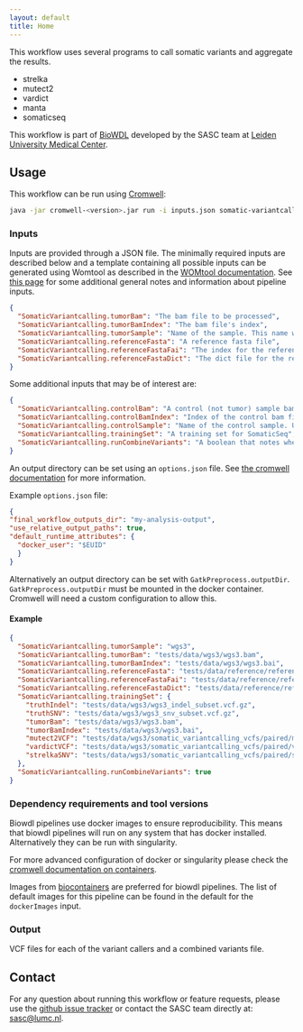 ```yaml
---
layout: default
title: Home
---
```


This workflow uses several programs to call somatic variants and 
aggregate the results.
- strelka
- mutect2
- vardict
- manta
- somaticseq

This workflow is part of [BioWDL](https://biowdl.github.io/)
developed by the SASC team at [Leiden University Medical Center](https://www.lumc.nl/).

## Usage
This workflow can be run using
[Cromwell](http://cromwell.readthedocs.io/en/stable/):
```bash
java -jar cromwell-<version>.jar run -i inputs.json somatic-variantcalling.wdl
```

### Inputs
Inputs are provided through a JSON file. The minimally required inputs are
described below and a template containing all possible inputs can be generated
using Womtool as described in the
[WOMtool documentation](http://cromwell.readthedocs.io/en/stable/WOMtool/). See
[this page](/inputs.html) for some additional general notes and information
about pipeline inputs.
```json
{
  "SomaticVariantcalling.tumorBam": "The bam file to be processed",
  "SomaticVariantcalling.tumorBamIndex": "The bam file's index",
  "SomaticVariantcalling.tumorSample": "Name of the sample. This name will be used as a basename for the outputs.",
  "SomaticVariantcalling.referenceFasta": "A reference fasta file",
  "SomaticVariantcalling.referenceFastaFai": "The index for the reference fasta",
  "SomaticVariantcalling.referenceFastaDict": "The dict file for the reference fasta"
}
```

Some additional inputs that may be of interest are:
```json
{
  "SomaticVariantcalling.controlBam": "A control (not tumor) sample bam file",
  "SomaticVariantcalling.controlBamIndex": "Index of the control bam file",
  "SomaticVariantcalling.controlSample": "Name of the control sample. Used as a basename for the outputs.",
  "SomaticVariantcalling.trainingSet": "A training set for SomaticSeq",
  "SomaticVariantcalling.runCombineVariants": "A boolean that notes whether the variant vcfs should be combined."
}
```

An output directory can be set using an `options.json` file. See [the
cromwell documentation](
https://cromwell.readthedocs.io/en/stable/wf_options/Overview/) for more
information.

Example `options.json` file:
```JSON
{
"final_workflow_outputs_dir": "my-analysis-output",
"use_relative_output_paths": true,
"default_runtime_attributes": {
  "docker_user": "$EUID"
  }
}
```
Alternatively an output directory can be set with `GatkPreprocess.outputDir`.
`GatkPreprocess.outputDir` must be mounted in the docker container. Cromwell will
need a custom configuration to allow this.

#### Example
```json
{
  "SomaticVariantcalling.tumorSample": "wgs3",
  "SomaticVariantcalling.tumorBam": "tests/data/wgs3/wgs3.bam",
  "SomaticVariantcalling.tumorBamIndex": "tests/data/wgs3/wgs3.bai",
  "SomaticVariantcalling.referenceFasta": "tests/data/reference/reference.fasta",
  "SomaticVariantcalling.referenceFastaFai": "tests/data/reference/reference.fasta.fai",
  "SomaticVariantcalling.referenceFastaDict": "tests/data/reference/reference.dict",
  "SomaticVariantcalling.trainingSet": {
    "truthIndel": "tests/data/wgs3/wgs3_indel_subset.vcf.gz",
    "truthSNV": "tests/data/wgs3/wgs3_snv_subset.vcf.gz",
    "tumorBam": "tests/data/wgs3/wgs3.bam",
    "tumorBamIndex": "tests/data/wgs3/wgs3.bai",
    "mutect2VCF": "tests/data/wgs3/somatic_variantcalling_vcfs/paired/mutect2/wgs3-wgs1.vcf.gz",
    "vardictVCF": "tests/data/wgs3/somatic_variantcalling_vcfs/paired/vardict/wgs3-wgs1.vcf.gz",
    "strelkaSNV": "tests/data/wgs3/somatic_variantcalling_vcfs/paired/strelka/strelka_variants.vcf.gz"
  },
  "SomaticVariantcalling.runCombineVariants": true
}
```

### Dependency requirements and tool versions
Biowdl pipelines use docker images to ensure  reproducibility. This
means that biowdl pipelines will run on any system that has docker
installed. Alternatively they can be run with singularity.

For more advanced configuration of docker or singularity please check
the [cromwell documentation on containers](
https://cromwell.readthedocs.io/en/stable/tutorials/Containers/).

Images from [biocontainers](https://biocontainers.pro) are preferred for
biowdl pipelines. The list of default images for this pipeline can be
found in the default for the `dockerImages` input.

### Output
VCF files for each of the variant callers and a combined variants file.

## Contact
<p>
  <!-- Obscure e-mail address for spammers -->
For any question about running this workflow or feature requests, please use
the
<a href='https://github.com/biowdl/jointgenotyping/issues'>github issue tracker</a>
or contact the SASC team directly at: <a href='&#109;&#97;&#105;&#108;&#116;&#111;&#58;&#115;&#97;&#115;&#99;&#64;&#108;&#117;&#109;&#99;&#46;&#110;&#108;'>
&#115;&#97;&#115;&#99;&#64;&#108;&#117;&#109;&#99;&#46;&#110;&#108;</a>.
</p>
